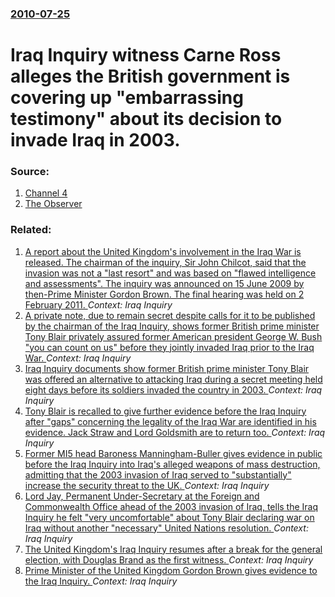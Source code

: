 ### [2010-07-25](/news/2010/07/25/index.md)

# Iraq Inquiry witness Carne Ross alleges the British government is covering up "embarrassing testimony" about its decision to invade Iraq in 2003. 




### Source:

1. [Channel 4](http://www.channel4.com/news/articles/uk/accusations+of+iraq+war+coverup/3723132)
2. [The Observer](http://www.guardian.co.uk/uk/2010/jul/25/chilcot-inquiry-iraq-cover-up-claim)

### Related:

1. [A report about the United Kingdom's involvement in the Iraq War is released. The chairman of the inquiry, Sir John Chilcot, said that the invasion was not a "last resort" and was based on "flawed intelligence and assessments". The inquiry was announced on 15 June 2009 by then-Prime Minister Gordon Brown.  The final hearing was held on 2 February 2011. ](/news/2016/07/6/a-report-about-the-united-kingdom-s-involvement-in-the-iraq-war-is-released-the-chairman-of-the-inquiry-sir-john-chilcot-said-that-the-in.md) _Context: Iraq Inquiry_
2. [A private note, due to remain secret despite calls for it to be published by the chairman of the Iraq Inquiry, shows former British prime minister Tony Blair privately assured former American president George W. Bush "you can count on us" before they jointly invaded Iraq prior to the Iraq War. ](/news/2011/01/21/a-private-note-due-to-remain-secret-despite-calls-for-it-to-be-published-by-the-chairman-of-the-iraq-inquiry-shows-former-british-prime-mi.md) _Context: Iraq Inquiry_
3. [Iraq Inquiry documents show former British prime minister Tony Blair was offered an alternative to attacking Iraq during a secret meeting held eight days before its soldiers invaded the country in 2003. ](/news/2011/01/20/iraq-inquiry-documents-show-former-british-prime-minister-tony-blair-was-offered-an-alternative-to-attacking-iraq-during-a-secret-meeting-he.md) _Context: Iraq Inquiry_
4. [Tony Blair is recalled to give further evidence before the Iraq Inquiry after "gaps" concerning the legality of the Iraq War are identified in his evidence. Jack Straw and Lord Goldsmith are to return too. ](/news/2010/12/8/tony-blair-is-recalled-to-give-further-evidence-before-the-iraq-inquiry-after-gaps-concerning-the-legality-of-the-iraq-war-are-identified.md) _Context: Iraq Inquiry_
5. [Former MI5 head Baroness Manningham-Buller gives evidence in public before the Iraq Inquiry into Iraq's alleged weapons of mass destruction, admitting that the 2003 invasion of Iraq served to "substantially" increase the security threat to the UK. ](/news/2010/07/20/former-mi5-head-baroness-manningham-buller-gives-evidence-in-public-before-the-iraq-inquiry-into-iraq-s-alleged-weapons-of-mass-destruction.md) _Context: Iraq Inquiry_
6. [Lord Jay, Permanent Under-Secretary at the Foreign and Commonwealth Office ahead of the 2003 invasion of Iraq, tells the Iraq Inquiry he felt "very uncomfortable" about Tony Blair declaring war on Iraq without another "necessary" United Nations resolution. ](/news/2010/06/30/lord-jay-permanent-under-secretary-at-the-foreign-and-commonwealth-office-ahead-of-the-2003-invasion-of-iraq-tells-the-iraq-inquiry-he-fel.md) _Context: Iraq Inquiry_
7. [The United Kingdom's Iraq Inquiry resumes after a break for the general election, with Douglas Brand as the first witness. ](/news/2010/06/29/the-united-kingdom-s-iraq-inquiry-resumes-after-a-break-for-the-general-election-with-douglas-brand-as-the-first-witness.md) _Context: Iraq Inquiry_
8. [Prime Minister of the United Kingdom Gordon Brown gives evidence to the Iraq Inquiry. ](/news/2010/03/5/prime-minister-of-the-united-kingdom-gordon-brown-gives-evidence-to-the-iraq-inquiry.md) _Context: Iraq Inquiry_
